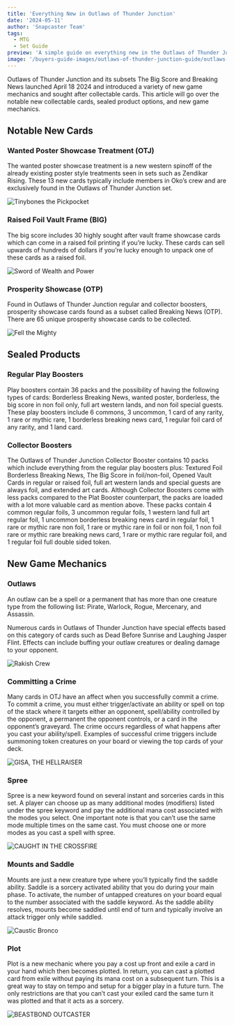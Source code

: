 ```yaml
---
title: 'Everything New in Outlaws of Thunder Junction'
date: '2024-05-11'
author: 'Snapcaster Team'
tags:
  - MTG
  - Set Guide
preview: 'A simple guide on everything new in the Outlaws of Thunder Junction Set'
image: '/buyers-guide-images/outlaws-of-thunder-junction-guide/outlaws-of-thunder-junction-banner.jpg'
---
```


Outlaws of Thunder Junction and its subsets The Big Score and Breaking News launched April 18 2024 and introduced a variety of new game mechanics and sought after collectable cards. This article will go over the notable new collectable cards, sealed product options, and new game mechanics.

## Notable New Cards

### Wanted Poster Showcase Treatment (OTJ)

The wanted poster showcase treatment is a new western spinoff of the already existing poster style treatments seen in sets such as Zendikar Rising. These 13 new cards typically include members in Oko’s crew and are exclusively found in the Outlaws of Thunder Junction set.

![Tinybones the Pickpocket](/buyers-guide-images/outlaws-of-thunder-junction-guide/tinybones-the-pickpocket.jpg)

### Raised Foil Vault Frame (BIG)

The big score includes 30 highly sought after vault frame showcase cards which can come in a raised foil printing if you’re lucky. These cards can sell upwards of hundreds of dollars if you’re lucky enough to unpack one of these cards as a raised foil.

![Sword of Wealth and Power](/buyers-guide-images/outlaws-of-thunder-junction-guide/sword-of-wealth-and-power.jpg)

### Prosperity Showcase (OTP)

Found in Outlaws of Thunder Junction regular and collector boosters, prosperity showcase cards found as a subset called Breaking News (OTP). There are 65 unique prosperity showcase cards to be collected.

![Fell the Mighty](/buyers-guide-images/outlaws-of-thunder-junction-guide/fell-the-mighty.jpg)

## Sealed Products

### Regular Play Boosters

Play boosters contain 36 packs and the possibility of having the following types of cards: Borderless Breaking News, wanted poster, borderless, the big score in non foil only, full art western lands, and non foil special guests.
These play boosters include 6 commons, 3 uncommon, 1 card of any rarity, 1 rare or mythic rare, 1 borderless breaking news card, 1 regular foil card of any rarity, and 1 land card.

### Collector Boosters

The Outlaws of Thunder Junction Collector Booster contains 10 packs which include everything from the regular play boosters plus: Textured Foil Borderless Breaking News, The Big Score in foil/non-foil, Opened Vault Cards in regular or raised foil, full art western lands and special guests are always foil, and extended art cards.
Although Collector Boosters come with less packs compared to the Plat Booster counterpart, the packs are loaded with a lot more valuable card as mention above. These packs contain 4 common regular foils, 3 uncommon regular foils, 1 western land full art regular foil, 1 uncommon borderless breaking news card in regular foil, 1 rare or mythic rare non foil, 1 rare or mythic rare in foil or non foil, 1 non foil rare or mythic rare breaking news card, 1 rare or mythic rare regular foil, and 1 regular foil full double sided token.

## New Game Mechanics

### Outlaws

An outlaw can be a spell or a permanent that has more than one creature type from the following list: Pirate, Warlock, Rogue, Mercenary, and Assassin.

Numerous cards in Outlaws of Thunder Junction have special effects based on this category of cards such as Dead Before Sunrise and Laughing Jasper Flint. Effects can include buffing your outlaw creatures or dealing damage to your opponent.

![Rakish Crew](/buyers-guide-images/outlaws-of-thunder-junction-guide/rakish-crew.jpg)

### Committing a Crime

Many cards in OTJ have an affect when you successfully commit a crime. To commit a crime, you must either trigger/activate an ability or spell on top of the stack where it targets either an opponent, spell/ability controlled by the opponent, a permanent the opponent controls, or a card in the opponent’s graveyard.
The crime occurs regardless of what happens after you cast your ability/spell. Examples of successful crime triggers include summoning token creatures on your board or viewing the top cards of your deck.

![GISA, THE HELLRAISER](/buyers-guide-images/outlaws-of-thunder-junction-guide/gisa-the-hellraiser.jpg)

### Spree

Spree is a new keyword found on several instant and sorceries cards in this set. A player can choose up as many additional modes (modifiers) listed under the spree keyword and pay the additional mana cost associated with the modes you select. One important note is that you can’t use the same mode multiple times on the same cast. You must choose one or more modes as you cast a spell with spree.

![CAUGHT IN THE CROSSFIRE](/buyers-guide-images/outlaws-of-thunder-junction-guide/caught-in-the-crossfire.jpg)

### Mounts and Saddle

Mounts are just a new creature type where you’ll typically find the saddle ability. Saddle is a sorcery activated ability that you do during your main phase. To activate, the number of untapped creatures on your board equal to the number associated with the saddle keyword.
As the saddle ability resolves, mounts become saddled until end of turn and typically involve an attack trigger only while saddled.

![Caustic Bronco](/buyers-guide-images/outlaws-of-thunder-junction-guide/caustic-bronco.jpg)

### Plot

Plot is a new mechanic where you pay a cost up front and exile a card in your hand which then becomes plotted. In return, you can cast a plotted card from exile without paying its mana cost on a subsequent turn. This is a great way to stay on tempo and setup for a bigger play in a future turn. The only restrictions are that you can’t cast your exiled card the same turn it was plotted and that it acts as a sorcery.

![BEASTBOND OUTCASTER](/buyers-guide-images/outlaws-of-thunder-junction-guide/beasthound-outcaster.jpg)
